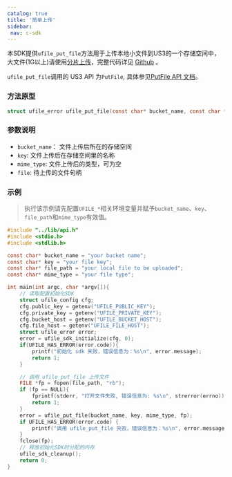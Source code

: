 ```yaml
---
catalog: true 
title: '简单上传'
sidebar:
 nav: c-sdk
---
```


本SDK提供`ufile_put_file`方法用于上传本地小文件到US3的一个存储空间中，大文件(1G以上)请使用[分片上传](https://ucloud-us3.github.io/c-sdk/%E5%88%86%E7%89%87%E4%B8%8A%E4%BC%A0.html)，完整代码详见 [Github](https://github.com/ufilesdk-dev/ufile-csdk/blob/master/lib/ufile_put.c) 。

`ufile_put_file`调用的 US3 API 为`PutFile`, 具体参见[PutFile API 文档](https://docs.ucloud.cn/api/ufile-api/put_file)。

### 方法原型

```c
struct ufile_error ufile_put_file(const char* bucket_name, const char *key, const char *mime_type, FILE *file)
```

### 参数说明

- `bucket_name`： 文件上传后所在的存储空间
- `key`: 文件上传后在存储空间里的名称
- `mime_type`: 文件上传后的类型，可为空
- `file`: 待上传的文件句柄

### 示例

> 执行该示例请先配置`UFILE_*`相关环境变量并赋予`bucket_name`、`key`、`file_path`和`mime_type`有效值。

<div class="copyable" markdown="1">

```c
#include "../lib/api.h"
#include <stdio.h>
#include <stdlib.h>

const char* bucket_name = "your bucket name";
const char* key = "your file key";
const char* file_path = "your local file to be uploaded";
const char* mime_type = "your file type";

int main(int argc, char *argv[]){
    // 读取配置初始化SDK
    struct ufile_config cfg;
    cfg.public_key = getenv("UFILE_PUBLIC_KEY");
    cfg.private_key = getenv("UFILE_PRIVATE_KEY");
    cfg.bucket_host = getenv("UFILE_BUCKET_HOST");
    cfg.file_host = getenv("UFILE_FILE_HOST");
    struct ufile_error error;
    error = ufile_sdk_initialize(cfg, 0);
    if(UFILE_HAS_ERROR(error.code)){
        printf("初始化 sdk 失败，错误信息为：%s\n", error.message);
        return 1;
    }

    // 调用 ufile_put_file 上传文件
    FILE *fp = fopen(file_path, "rb");
    if (fp == NULL){
        fprintf(stderr, "打开文件失败, 错误信息为: %s\n", strerror(errno));
        return 1;
    }
    error = ufile_put_file(bucket_name, key, mime_type, fp);
    if UFILE_HAS_ERROR(error.code) {
        printf("调用 ufile_put_file 失败，错误信息为：%s\n", error.message);
    }
    fclose(fp);
	// 释放初始化SDK时分配的内存
    ufile_sdk_cleanup();
    return 0;
}
```
</div>
